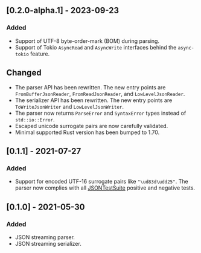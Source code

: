 ## [0.2.0-alpha.1] - 2023-09-23

### Added
- Support of UTF-8 byte-order-mark (BOM) during parsing.
- Support of Tokio `AsyncRead` and `AsyncWrite` interfaces behind the `async-tokio` feature.

## Changed
- The parser API has been rewritten. The new entry points are `FromBufferJsonReader`, `FromReadJsonReader`, and `LowLevelJsonReader`.
- The serializer API has been rewritten. The new entry points are `ToWriteJsonWriter` and `LowLevelJsonWriter`.
- The parser now returns `ParseError` and `SyntaxError` types instead of `std::io::Error`.
- Escaped unicode surrogate pairs are now carefully validated.
- Minimal supported Rust version has been bumped to 1.70.


## [0.1.1] - 2021-07-27

### Added
- Support for encoded UTF-16 surrogate pairs like `"\ud83d\udd25"`.
  The parser now complies with all [JSONTestSuite](https://github.com/nst/JSONTestSuite) positive and negative tests.


## [0.1.0] - 2021-05-30

### Added
- JSON streaming parser.
- JSON streaming serializer.

